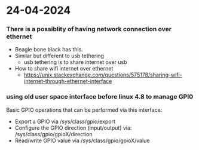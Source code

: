 # 24-04-2024
### There is a possiblity of having network connection over ethernet
* Beagle bone black has this.
* Similar but different to usb tethering
    * usb tethering is to share internet over usb
* How to share wifi internet over ethernet
    * https://unix.stackexchange.com/questions/575178/sharing-wifi-internet-through-ethernet-interface

### using old user space interface before linux 4.8 to manage GPI0
Basic GPIO operations that can be performed via this interface:

* Export a GPIO via /sys/class/gpio/export
* Configure the GPIO direction (input/output) via: /sys/class/gpio/gpioX/direction
* Read/write GPIO value via /sys/class/gpio/gpioX/value



